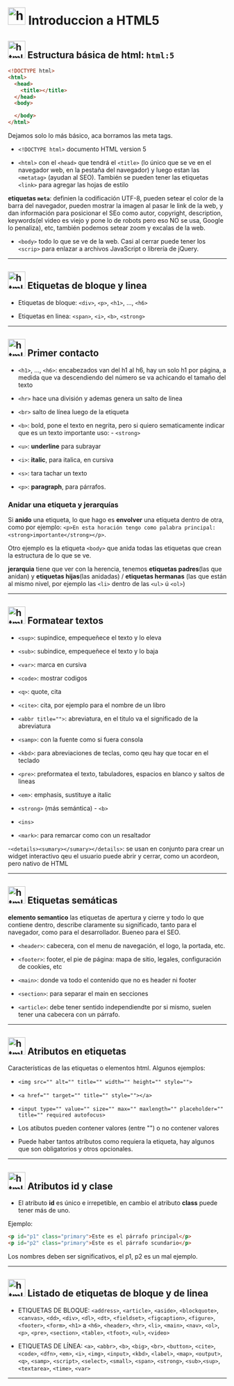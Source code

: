 # <img width="40" height="40" src="https://img.icons8.com/color/48/html-5--v1.png" alt="html 5"/> Introduccion a HTML5

## <img width="40" height="40" src="https://img.icons8.com/color/48/html-5--v1.png" alt="html 5"/> Estructura básica de html: `html:5`

```HTML
<!DOCTYPE html>
<html>
  <head>
    <title></title>
  </head>
  <body>

  </body>
</html>
```

Dejamos solo lo más básico, aca borramos las meta tags.

- `<!DOCTYPE html>` documento HTML version 5

- `<html>` con el `<head>` que tendrá el `<title>` (lo único que se ve en el navegador web, en la pestaña del navegador) y luego estan las `<metatag>` (ayudan al SEO). También se pueden tener las etiquetas `<link>` para agregar las hojas de estilo

**etiquetas `meta`**: definien la codificación UTF-8, pueden setear el color de la barra del navegador, pueden mostrar la imagen al pasar le link de la web, y dan información para posicionar el SEo como autor, copyright, description, keywords(el video es viejo y pone lo de robots pero eso NO se usa, Google lo penaliza), etc, también podemos setear zoom y excalas de la web.

- `<body>` todo lo que se ve de la web. Casi al cerrar puede tener los `<scrip>` para enlazar a archivos JavaScript o librería de jQuery.

---

## <img width="40" height="40" src="https://img.icons8.com/color/48/html-5--v1.png" alt="html 5"/> Etiquetas de bloque y linea

- Etiquetas de bloque: `<div>`, `<p>`, `<h1>`, ..., `<h6>`

- Etiquetas en linea: `<span>`, `<i>`, `<b>`, `<strong>`

---

## <img width="40" height="40" src="https://img.icons8.com/color/48/html-5--v1.png" alt="html 5"/> Primer contacto

- `<h1>`, ..., `<h6>`: encabezados van del h1 al h6, hay un solo h1 por página, a medida que va descendiendo del número se va achicando el tamaño del texto

- `<hr>` hace una división y ademas genera un salto de linea

- `<br>` salto de línea luego de la etiqueta

- `<b>`: bold, pone el texto en negrita, pero si quiero sematicamente indicar que es un texto importante uso: - `<strong>`

- `<u>`: **underline** para subrayar

- `<i>`: **italic**, para italica, en cursiva

- `<s>`: tara tachar un texto

- `<p>`: **paragraph**, para párrafos.

### Anidar una etiqueta y jerarquías

Si **anido** una etiqueta, lo que hago es **envolver** una etiqueta dentro de otra, como por ejemplo: `<p>En esta horación tengo como palabra principal: <strong>importante</strong></p>`.

Otro ejemplo es la etiqueta `<body>` que anida todas las etiquetas que crean la estructura de lo que se ve.

**jerarquia** tiene que ver con la herencia, tenemos **etiquetas padres**(las que anidan) y **etiquetas hijas**(las anidadas) / **etiquetas hermanas** (las que están al mismo nivel, por ejemplo las `<li>` dentro de las `<ul>` ú `<ol>`)

---

## <img width="40" height="40" src="https://img.icons8.com/color/48/html-5--v1.png" alt="html 5"/> Formatear textos

- `<sup>`: supindice, empequeñece el texto y lo eleva

- `<sub>`: subindice, empequeñece el texto y lo baja

- `<var>`: marca en cursiva

- `<code>`: mostrar codigos

- `<q>`: quote, cita

- `<cite>`: cita, por ejemplo para el nombre de un libro

- `<abbr title="">`: abreviatura, en el titulo va el significado de la abreviatura

- `<samp>`: con la fuente como si fuera consola

- `<kbd>`: para abreviaciones de teclas, como qeu hay que tocar en el teclado

- `<pre>`: preformatea el texto, tabuladores, espacios en blanco y saltos de lineas

- `<em>`: emphasis, sustituye a italic

- `<strong>` (más semántica) - `<b>`

- `<ins>`

- `<mark>`: para remarcar como con un resaltador

-`<details><sumary></sumary></details>`: se usan en conjunto para crear un widget interactivo qeu el usuario puede abrir y cerrar, como un acordeon, pero nativo de HTML

---

## <img width="40" height="40" src="https://img.icons8.com/color/48/html-5--v1.png" alt="html 5"/> Etiquetas semáticas

**elemento semantico** las etiquetas de apertura y cierre y todo lo que contiene dentro, describe claramente su significado, tanto para el navegador, como para el desarrollador. Bueneo para el SEO.

- `<header>`: cabecera, con el menu de navegación, el logo, la portada, etc.

- `<footer>`: footer, el pie de página: mapa de sitio, legales, configuración de cookies, etc

- `<main>`: donde va todo el contenido que no es header ni footer

- `<section>`: para separar el main en secciones

- `<article>`: debe tener sentido independiendte por si mismo, suelen tener una cabecera con un párrafo.

---

## <img width="40" height="40" src="https://img.icons8.com/color/48/html-5--v1.png" alt="html 5"/> Atributos en etiquetas

Características de las etiquetas o elementos html. Algunos ejemplos:

- `<img src="" alt="" title="" width="" height="" style="">`

- `<a href="" target="" title="" style=""></a>`

- `<input type="" value="" size="" max="" maxlength="" placeholder="" title="" required autofocus>`

- Los atibutos pueden contener valores (entre "") o no contener valores

- Puede haber tantos atributos como requiera la etiqueta, hay algunos que son obligatorios y otros opcionales.

---

## <img width="40" height="40" src="https://img.icons8.com/color/48/html-5--v1.png" alt="html 5"/> Atributos id y clase

- El atributo **id** es único e irrepetible, en cambio el atributo **class** puede tener más de uno.

Ejemplo:

```HTML
<p id="p1" class="primary">Este es el párrafo principal</p>
<p id="p2" class="primary">Este es el párrafo scundario</p>
```

Los nombres deben ser significativos, el p1, p2 es un mal ejemplo.

---

## <img width="40" height="40" src="https://img.icons8.com/color/48/html-5--v1.png" alt="html 5"/> Listado de etiquetas de bloque y de linea

- ETIQUETAS DE BLOQUE: `<address>`, `<article>`, `<aside>`, `<blockquote>`, `<canvas>`, `<dd>`, `<div>`, `<dl>`, `<dt>`, `<fieldset>`, `<figcaption>`, `<figure>`, `<footer>`, `<form>`, `<h1>` a `<h6>`, `<header>`, `<hr>`, `<li>`, `<main>`, `<nav>`, `<ol>`, `<p>`, `<pre>`, `<section>`, `<table>`, `<tfoot>`, `<ul>`, `<video>`

- ETIQUETAS DE LÍNEA: `<a>`, `<abbr>`, `<b>`, `<big>`, `<br>`, `<button>`, `<cite>`, `<code>`, `<dfn>`, `<em>`, `<i>`, `<img>`, `<input>`, `<kbd>`, `<label>`, `<map>`, `<output>`, `<q>`, `<samp>`, `<script>`, `<select>`, `<small>`, `<span>`, `<strong>`, `<sub>`,`<sup>`, `<textarea>`, `<time>`, `<var>`

---
